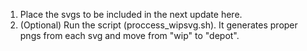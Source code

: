 1. Place the svgs to be included in the next update here.
2. (Optional) Run the script (proccess_wipsvg.sh). It generates proper pngs from each svg and move from "wip" to "depot".

